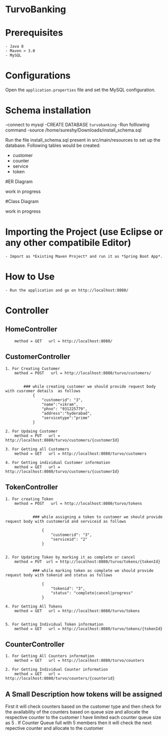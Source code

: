 # Turvo​Banking

# Prerequisites

	- Java 8
	- Maven > 3.0
	- MySQL

# Configurations

Open the `application.properties` file and set the MySQL configuration.

# Schema installation

-connect to mysql
-CREATE DATABASE `turvobanking` 
-Run folllowing command
-source /home/sureshy/Downloads/install_schema.sql

Run the file install_schema.sql present in src/main/resources to set up the database. Following tables would be created:

- customer
- counter
- service
- token

#ER Diagram

work in progress

#Class Diagram

work in progress


# Importing  the Project (use Eclipse or any other compatibile Editor)

	- Import as *Existing Maven Project* and run it as *Spring Boot App*.


# How to Use

	- Run the application and go on http://localhost:8080/

# Controller

## HomeController
    	method = GET   url = http://localhost:8080/ 

## CustomerController

	1. For Creating Customer
		method = POST   url = http://localhost:8080/turvo/customers/


			### while creating customer we should provide request body with cusromer details  as follows
				{
					"customerid": "3",
					"name":"vikram",
					"phno": "931225779",
					"address":"hyderabad",
					"servicetype":"prime"
				}

	2. For Updaing Customer	
		method = PUT   url = http://localhost:8080/turvo/customers/{customerId}

	3. For Getting all Customers	
		method = GET   url = http://localhost:8080/turvo/customers 

	4. For Getting individual Customer information
		method = GET   url = http://localhost:8080/turvo/customers/{customerId}


## TokenController

	1. For creating Token
		method = POST   url = http://localhost:8080/turvo/tokens 


				### while assigning a token to customer we should provide request body with customerid and serviceid as follows

					{
						"customerid": "3",
						"serviceid": "2"
					}

	
	2. For Updating Token by marking it as complete or cancel
		method = PUT  url = http://localhost:8080/turvo/tokens/{tokenId}

				### while marking token as complete we should provide request body with tokenid and status as follows

					{
						"tokenid": "3",
						"status": "complete|cancel|progress"
					}
	
	4. For Getting All Tokens
		method = GET   url = http://localhost:8080/turvo/tokens 
	
	
	5. For Getting Individual Token information
		method = GET   url = http://localhost:8080/turvo/tokens/{tokenId} 

	 
## CounterController
	 
	1. For Getting All Counters information
		method = GET   url = http://localhost:8080/turvo/counters 

	2. For Getting Individual Counter information
		method = GET   url = http://localhost:8080/turvo/counters/{counterid}
		
## A Small Description how tokens will be assigned

First it will check counters based on the customer type and then check for the availability of the counters based on queue size and allocate the respective counter to the customer
I have limited each counter queue size as 5 . If Counter Queue full with 5 members then it will check the next repective counter and allocate to the customer

